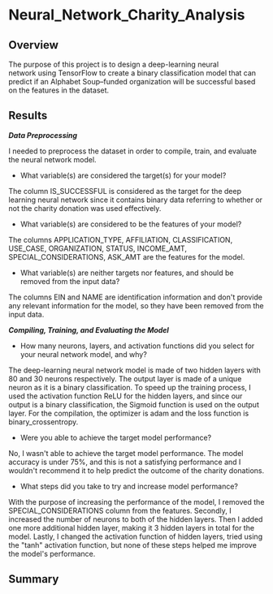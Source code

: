 # Neural_Network_Charity_Analysis

## Overview
The purpose of this project is to design a deep-learning neural network using TensorFlow to create a binary classification model that can predict if an Alphabet Soup–funded organization will be successful based on the features in the dataset.  

## Results

***Data Preprocessing***

I needed to preprocess the dataset in order to compile, train, and evaluate the neural network model.

- What variable(s) are considered the target(s) for your model?

The column IS_SUCCESSFUL is considered as the target for the deep learning neural network since it contains binary data referring to whether or not the charity donation was used effectively.

- What variable(s) are considered to be the features of your model?

The columns APPLICATION_TYPE, AFFILIATION, CLASSIFICATION, USE_CASE, ORGANIZATION, STATUS, INCOME_AMT, SPECIAL_CONSIDERATIONS, ASK_AMT are the features for the model.

- What variable(s) are neither targets nor features, and should be removed from the input data?

The columns EIN and NAME are identification information and don't provide any relevant information for the model, so they have been removed from the input data.

***Compiling, Training, and Evaluating the Model***

- How many neurons, layers, and activation functions did you select for your neural network model, and why?

The deep-learning neural network model is made of two hidden layers with 80 and 30 neurons respectively.
The output layer is made of a unique neuron as it is a binary classification.
To speed up the training process, I used the activation function ReLU for the hidden layers, and since our output is a binary classification, the Sigmoid function is used on the output layer.
For the compilation, the optimizer is adam and the loss function is binary_crossentropy.

- Were you able to achieve the target model performance?

No, I wasn't able to achieve the target model performance. The model accuracy is under 75%, and this is not a satisfying performance and I wouldn't recommend it to help predict the outcome of the charity donations.

- What steps did you take to try and increase model performance?

With the purpose of increasing the performance of the model, I removed the SPECIAL_CONSIDERATIONS column from the features.
Secondly, I increased the number of neurons to both of the hidden layers. 
Then I added one more additional hidden layer, making it 3 hidden layers in total for the model.
Lastly, I changed the activation function of hidden layers, tried using the "tanh" activation function, but none of these steps helped me improve the model's performance.

## Summary
